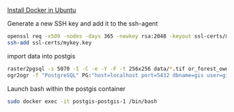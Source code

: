 [Install Docker in Ubuntu](https://docs.docker.com/engine/install/ubuntu/)

Generate a new SSH key and add it to the ssh-agent

```bash
openssl req -x509 -nodes -days 365 -newkey rsa:2048 -keyout ssl-certs/mykey.key -out ssl-certs/mycert.pem
ssh-add ssl-certs/mykey.key
```

import data into postgis

```bash
raster2pgsql -s 5070 -I -C -e -Y -F -t 256x256 data/*.tif or_forest_own | psql -U gis -d gis -h localhost -p 5432
ogr2ogr -f "PostgreSQL" PG:"host=localhost port=5432 dbname=gis user=gis password=password" "data/or_us_county.geojson" -nln or_us_county
```

Launch bash within the postgis container

```bash
sudo docker exec -it postgis-postgis-1 /bin/bash
```
